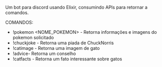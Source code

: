 Um bot para discord usando Elixir, consumindo APIs para retornar a comandos.

COMANDOS:

- !pokemon <NOME_POKEMON> - Retorna informações e imagens do pokemon solicitado
- !chuckjoke - Retorna uma piada de ChuckNorris
- !catimage - Retorna uma imagem de gato
- !advice- Retorna um conselho
- !catfacts - Retorna um fato interessante sobre gatos